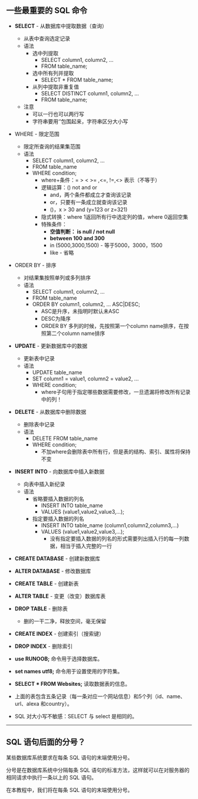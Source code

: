 ## 一些最重要的 SQL 命令

- **SELECT** - 从数据库中提取数据（查询）
	- 从表中查询选定记录
	- 语法
		- 选中列提取
			- SELECT column1, column2, ... 
			- FROM table_name;
		- 选中所有列并提取
			- SELECT * FROM table_name;
		- 从列中提取非重复值
			- SELECT DISTINCT column1, column2, ...
			- FROM table_name;
	- 注意	
		- 可以一行也可以两行写
		- 字符串要用‘’包围起来，字符串区分大小写
- WHERE - 限定范围
	- 限定所查询的结果集范围
	- 语法
		- SELECT column1, column2, ...
		- FROM table_name
		- WHERE condition;
			- where+条件：= > < >= ,<=, !=,<> 表示（不等于）
			- 逻辑运算：()    not        and         or
				- and，两个条件都成立才查询该记录
				- or，只要有一条成立就查询该记录
				- ()，x > 30 and (y=123 or z=321)
			- 隐式转换：where 1返回所有行中选定列的值，where 0返回空集
			- 特殊条件：
				- **空值判断： is null / not null**
				- **between 100 and 300**
				- in (5000,3000,1500) - 等于5000，3000，1500
				- like - 省略
- ORDER BY - 排序
	- 对结果集按照单列或多列排序
	- 语法
		- SELECT column1, column2, ...
		- FROM table_name
		- ORDER BY column1, column2, ... ASC|DESC;
			- ASC是升序，未指明时默认未ASC
			- DESC为降序
			- ORDER BY 多列的时候，先按照第一个column name排序，在按照第二个column name排序
- **UPDATE** - 更新数据库中的数据
	- 更新表中记录
	- 语法
		- UPDATE table_name
		- SET column1 = value1, column2 = value2, ...
		- WHERE condition;
			- where子句用于指定哪些数据需要修改，一旦遗漏将修改所有记录中的列！
- **DELETE** - 从数据库中删除数据
	- 删除表中记录
	- 语法
		- DELETE FROM table_name
		- WHERE condition;
			- 不加where会删除表中所有行，但是表的结构、索引、属性将保持不变
- **INSERT INTO** - 向数据库中插入新数据
	- 向表中插入新纪录
	- 语法
		- 省略要插入数据的列名
			- INSERT INTO table_name
			- VALUES (value1,value2,value3,...);
		- 指定要插入数据的列名
			- INSERT INTO table_name (column1,column2,column3,...)
			- VALUES (value1,value2,value3,...);
				- 没有指定要插入数据的列名的形式需要列出插入行的每一列数据，相当于插入完整的一行
- **CREATE DATABASE** - 创建新数据库
- **ALTER DATABASE** - 修改数据库
- **CREATE TABLE** - 创建新表
- **ALTER TABLE** - 变更（改变）数据库表
- **DROP TABLE** - 删除表
	- 删的一干二净，释放空间，毫无保留
- **CREATE INDEX** - 创建索引（搜索键）
- **DROP INDEX** - 删除索引

- **use RUNOOB;** 命令用于选择数据库。
- **set names utf8;** 命令用于设置使用的字符集。
- **SELECT * FROM Websites;** 读取数据表的信息。
- 上面的表包含五条记录（每一条对应一个网站信息）和5个列（id、name、url、alexa 和country）。

- SQL 对大小写不敏感：SELECT 与 select 是相同的。

---

## SQL 语句后面的分号？

某些数据库系统要求在每条 SQL 语句的末端使用分号。

分号是在数据库系统中分隔每条 SQL 语句的标准方法，这样就可以在对服务器的相同请求中执行一条以上的 SQL 语句。

在本教程中，我们将在每条 SQL 语句的末端使用分号。